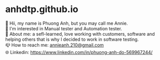 # anhdtp.github.io
👋 Hii, my name is Phuong Anh, but you may call me Annie.
<br> 👀 I'm interested in Manual tester and Automation tester.
<br> 🌱 About me: a sefl-learned, love working with customers, software and helping others that is why I decided to work in software testing.
<br> 📪 How to reach me: annieanh.210@gmail.com
<br> 🌐 Linkedin: https://www.linkedin.com/in/phuong-anh-do-569967244/
